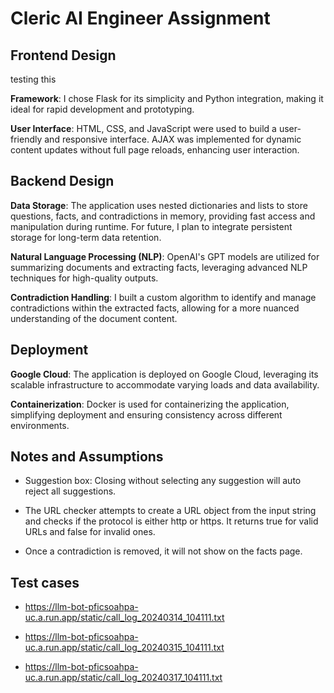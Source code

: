 # Cleric AI Engineer Assignment

## Frontend Design
testing this 

**Framework**: I chose Flask for its simplicity and Python integration, making it ideal for rapid development and prototyping.

**User Interface**: HTML, CSS, and JavaScript were used to build a user-friendly and responsive interface. AJAX was implemented for dynamic content updates without full page reloads, enhancing user interaction.

## Backend Design

**Data Storage**: The application uses nested dictionaries and lists to store questions, facts, and contradictions in memory, providing fast access and manipulation during runtime. For future, I plan to integrate persistent storage for long-term data retention.

**Natural Language Processing (NLP)**: OpenAI's GPT models are utilized for summarizing documents and extracting facts, leveraging advanced NLP techniques for high-quality outputs.

**Contradiction Handling**: I built a custom algorithm to identify and manage contradictions within the extracted facts, allowing for a more nuanced understanding of the document content.

## Deployment

**Google Cloud**: The application is deployed on Google Cloud, leveraging its scalable infrastructure to accommodate varying loads and data availability.

**Containerization**: Docker is used for containerizing the application, simplifying deployment and ensuring consistency across different environments.

## Notes and Assumptions

- Suggestion box: Closing without selecting any suggestion will auto reject all suggestions.

- The URL checker attempts to create a URL object from the input string and checks if the protocol is either http or https. It returns true for valid URLs and false for invalid ones.

- Once a contradiction is removed, it will not show on the facts page.

## Test cases

- https://llm-bot-pficsoahpa-uc.a.run.app/static/call_log_20240314_104111.txt

- https://llm-bot-pficsoahpa-uc.a.run.app/static/call_log_20240315_104111.txt

- https://llm-bot-pficsoahpa-uc.a.run.app/static/call_log_20240317_104111.txt

